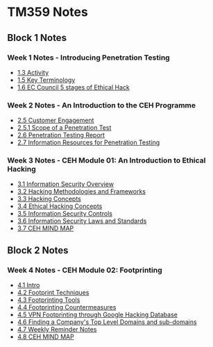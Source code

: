 # TM359 Notes

## Block 1 Notes

### Week 1 Notes - Introducing Penetration Testing
- [1.3 Activity](./1.3-Activity.md)
- [1.5 Key Terminology](./1.5-KeyTerminology.md)
- [1.6 EC Council 5 stages of Ethical Hack](./1.6-EC-Council-5.md)
###

### Week 2 Notes - An Introduction to the CEH Programme
- [2.5 Customer Engagement](./2.5-Customer-Engagement.md)
- [2.5.1 Scope of a Penetration Test](./2.5.1-Scope-of-a-penetration-test.md)
- [2.6 Penetration Testing Report](./2.6-Penetration-testing-report.md)
- [2.7 Information Resources for Penetration Testing](./2.7-Information-resources-for-penetration-testing.md)
###

### Week 3 Notes - CEH Module 01: An Introduction to Ethical Hacking
- [3.1 Information Security Overview](./1.-Information-Security-Overview.md)
- [3.2 Hacking Methodologies and Frameworks](./2.-Hacking-methodologies-and-frameworks.md)
- [3.3 Hacking Concepts](./3.-Hacking-concepts.md)
- [3.4 Ethical Hacking Concepts](./4.-Ethical-Hacking-Concepts.md)
- [3.5 Information Security Controls](./5.-Information-Security-Controls.md)
- [3.6 Information Security Laws and Standards](./6.-Information-Security-Laws-and-Standards.md)
- [3.7 CEH MIND MAP](./CEH-MIND-MAP.md)
###

##

## Block 2 Notes

### Week 4 Notes - CEH Module 02: Footprinting
- [4.1 Intro](./0-Intro.md)
- [4.2 Footprint Techniques](./2-Footprint-Techniques.md)
- [4.3 Footprinting Tools](./3-Footprinting-tools.md)
- [4.4 Footprinting Countermeasures](./4-Footprinting-countermeasures.md)
- [4.5 VPN Footprinting through Google Hacking Database](./5-VPN-Footprinting-through-Google-hacking-database.md)
- [4.6 Finding a Company's Top Level Domains and sub-domains](./6-TLD.md)
- [4.7 Weekly Reminder Notes](./9998-Weekly-Reminder-Notes.md)
- [4.8 CEH MIND MAP](./999-ceh-mind-map.md)
  
